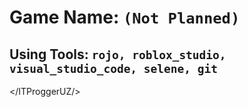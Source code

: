 # Game Name: ```(Not Planned)```

Using Tools: ```rojo, roblox_studio, visual_studio_code, selene, git```
---
</ITProggerUZ/>